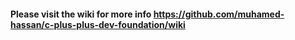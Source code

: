#### Please visit the wiki for more info https://github.com/muhamed-hassan/c-plus-plus-dev-foundation/wiki
